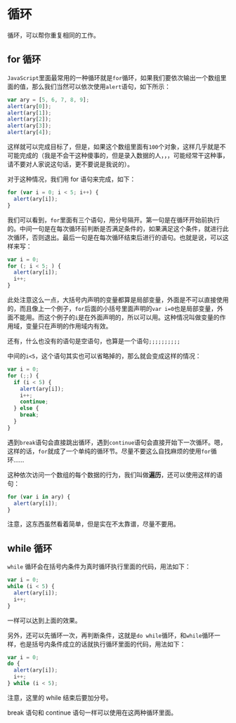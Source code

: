 # 循环

循环，可以帮你重复相同的工作。

## for 循环

`JavaScript`里面最常用的一种循环就是`for`循环，如果我们要依次输出一个数组里面的值，那么我们当然可以依次使用`alert`语句，如下所示：

```js
var ary = [5, 6, 7, 8, 9];
alert(ary[0]);
alert(ary[1]);
alert(ary[2]);
alert(ary[3]);
alert(ary[4]);
```

这样就可以完成目标了，但是，如果这个数组里面有`100`个对象，这样几乎就是不可能完成的（我是不会干这种傻事的，但是录入数据的人，，，可能经常干这种事，请不要对人家说这句话，更不要说是我说的）。

对于这种情况，我们用 for 语句来完成，如下：

```js
for (var i = 0; i < 5; i++) {
  alert(ary[i]);
}
```

我们可以看到，`for`里面有三个语句，用分号隔开。第一句是在循环开始前执行的。中间一句是在每次循环前判断是否满足条件的，如果满足这个条件，就进行此次循环，否则退出。最后一句是在每次循环结束后进行的语句。也就是说，可以这样来写：

```js
var i = 0;
for (; i < 5; ) {
  alert(ary[i]);
  i++;
}
```

此处注意这么一点，大括号内声明的变量都算是局部变量，外面是不可以直接使用的，而且像上一个例子，`for`后面的小括号里面声明的`var i=0`也是局部变量，外面不能用。而这个例子的`i`是在外面声明的，所以可以用。这种情况叫做变量的作用域，变量只在声明的作用域内有效。

还有，什么也没有的语句是空语句，也算是一个语句`;;;;;;;;;;`

中间的`i<5`，这个语句其实也可以省略掉的，那么就会变成这样的情况：

```js
var i = 0;
for (;;) {
  if (i < 5) {
    alert(ary[i]);
    i++;
    continue;
  } else {
    break;
  }
}
```

遇到`break`语句会直接跳出循环，遇到`continue`语句会直接开始下一次循环。嗯，这样的话，`for`就成了一个单纯的循环节。尽量不要这么自找麻烦的使用`for`循环……

这种依次访问一个数组的每个数据的行为，我们叫做**遍历**，还可以使用这样的语句：

```js
for (var i in ary) {
  alert(ary[i]);
}
```

注意，这东西虽然看着简单，但是实在不太靠谱，尽量不要用。

## while 循环

`while` 循环会在括号内条件为真时循环执行里面的代码，用法如下：

```js
var i = 0;
while (i < 5) {
  alert(ary[i]);
  i++;
}
```

一样可以达到上面的效果。

另外，还可以先循环一次，再判断条件，这就是`do while`循环，和`while`循环一样，也是括号内条件成立的话就执行循环里面的代码，用法如下：

```js
var i = 0;
do {
  alert(ary[i]);
  i++;
} while (i < 5);
```

注意，这里的 while 结束后要加分号。

break 语句和 continue 语句一样可以使用在这两种循环里面。
